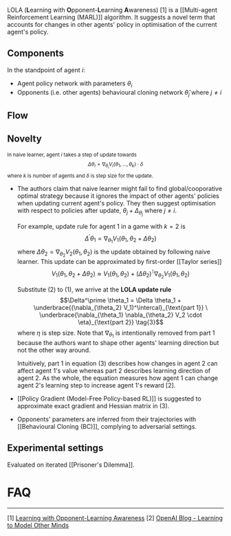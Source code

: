  LOLA (**L**earning with **O**pponent-**L**earning **A**wareness) [1] is a [[Multi-agent Reinforcement Learning (MARL)]] algorithm. It suggests a novel term that accounts for changes in other agents' policy in optimisation of the current agent's policy.

## Components
In the standpoint of agent $i$:
- Agent policy network with parameters $\theta_i$
- Opponents (i.e. other agents) behavioural cloning network $\hat{\theta}_j$ where $j \neq i$

## Flow

## Novelty
<sub>In naive learner, agent $i$ takes a step of update towards
$$\Delta \theta_i = \nabla_{\theta_i} V_i(\theta_1, \ldots, \theta_k) \cdot \delta$$
where $k$ is number of agents and $\delta$ is step size for the update.</sub>

- The authors claim that naive learner might fail to find global/cooporative optimal strategy because it ignores the impact of other agents' policies when updating current agent's policy. They then suggest optimisation with respect to policies after update, $\theta_j + \Delta_{\theta_j}$ where $j \neq i$.
	
	For example, update rule for agent 1 in a game with $k=2$ is
	$$\Delta^\prime \theta_1 = \nabla_{\theta_1} V_1(\theta_1, \theta_2 + \Delta \theta_2) \tag{1}$$
	where $\Delta \theta_2 = \nabla_{\theta_2} V_2(\theta_1, \theta_2)$ is the update obtained by following naive learner. This update can be approximated by first-order [[Taylor series]]
	$$V_1(\theta_1, \theta_2 + \Delta \theta_2) \approx V_1(\theta_1, \theta_2) + (\Delta \theta_2)^\intercal \nabla_{\theta_2} V_1(\theta_1, \theta_2) \tag{2}$$
	
	Substitute (2) to (1), we arrive at the **LOLA update rule**
	$$\Delta^\prime \theta_1 = 
	\Delta \theta_1 + 
	\underbrace{(\nabla_{\theta_2} V_1)^\intercal}_{\text{part 1}} \
	\underbrace{\nabla_{\theta_1} \nabla_{\theta_2} V_2 \cdot \eta}_{\text{part 2}} \tag{3}$$
	where $\eta$ is step size. Note that $\nabla_{\theta_1}$ is intentionally removed from part 1 because the authors want to shape other agents' learning direction but not the other way around.
	
	Intuitively, part 1 in equation (3) describes how changes in agent 2 can affect agent 1's value whereas part 2 describes learning direction of agent 2. As the whole, the equation measures how agent 1 can change agent 2's learning step to increase agent 1's reward [2].
	
- [[Policy Gradient (Model-Free Policy-based RL)]] is suggested to approximate exact gradient and Hessian matrix in (3).
	
- Opponents' parameters are inferred from their trajectories with [[Behavioural Cloning (BC)]], complying to adversarial settings.

## Experimental settings
Evaluated on iterated [[Prisoner's Dilemma]].

# FAQ

---
[1] [Learning with Opponent-Learning Awareness](https://arxiv.org/abs/1709.04326)
[2] [OpenAI Blog - Learning to Model Other Minds](https://openai.com/blog/learning-to-model-other-minds/)